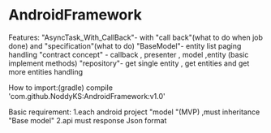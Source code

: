 # AndroidFramework
Features: 
"AsyncTask_With_CallBack"- with "call back"(what to do when job done) and "specification"(what to do) 
"BaseModel"- entity list paging handling 
"contract concept" - callback , presenter , model ,entity (basic implement methods) 
"repository"- get single entity , get entities and get more entities handling

How to import:(gradle) 
compile 'com.github.NoddyKS:AndroidFramework:v1.0'

Basic requirement:
1.each android project "model "(MVP) ,must inheritance "Base model" 
2.api must response Json format
